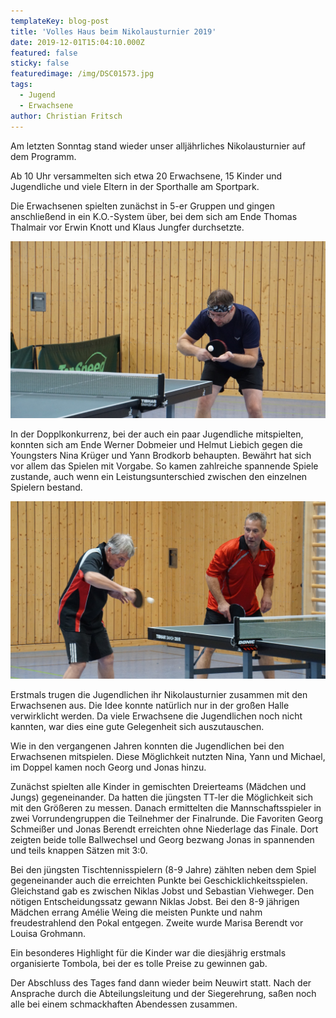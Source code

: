 ```yaml
---
templateKey: blog-post
title: 'Volles Haus beim Nikolausturnier 2019'
date: 2019-12-01T15:04:10.000Z
featured: false
sticky: false
featuredimage: /img/DSC01573.jpg
tags:
  - Jugend
  - Erwachsene
author: Christian Fritsch
---
```

Am letzten Sonntag stand wieder unser alljährliches Nikolausturnier auf dem Programm.

Ab 10 Uhr versammelten sich etwa 20 Erwachsene, 15 Kinder und Jugendliche und viele Eltern in der Sporthalle am Sportpark.

Die Erwachsenen spielten zunächst in 5-er Gruppen und gingen anschließend in ein K.O.-System über, bei dem sich am Ende Thomas Thalmair vor Erwin Knott und Klaus Jungfer durchsetzte.

![Thomas Thalmair](/img/DSC01314.jpg)

In der Dopplkonkurrenz, bei der auch ein paar Jugendliche mitspielten, konnten sich am Ende Werner Dobmeier und Helmut Liebich gegen die Youngsters Nina Krüger und Yann Brodkorb behaupten.
Bewährt hat sich vor allem das Spielen mit Vorgabe. So kamen zahlreiche spannende Spiele zustande, auch wenn ein Leistungsunterschied zwischen den einzelnen Spielern bestand.

![Thomas Thalmair](/img/DSC01671.jpg)

Erstmals trugen die Jugendlichen ihr Nikolausturnier zusammen mit den Erwachsenen aus. Die Idee konnte natürlich nur in der großen Halle verwirklicht werden. Da viele Erwachsene die Jugendlichen noch nicht kannten, war dies eine gute Gelegenheit sich auszutauschen.

Wie in den vergangenen Jahren konnten die Jugendlichen bei den Erwachsenen mitspielen. Diese Möglichkeit nutzten Nina, Yann und Michael, im Doppel kamen noch Georg und Jonas hinzu.

Zunächst spielten alle Kinder in gemischten Dreierteams (Mädchen und Jungs) gegeneinander. Da hatten die jüngsten TT-ler die Möglichkeit sich mit den Größeren zu messen. Danach ermittelten die Mannschaftsspieler in zwei Vorrundengruppen die Teilnehmer der Finalrunde. Die Favoriten Georg Schmeißer und Jonas Berendt erreichten ohne Niederlage das Finale. Dort zeigten beide tolle Ballwechsel und Georg bezwang Jonas in spannenden und teils knappen Sätzen mit 3:0. 

Bei den jüngsten Tischtennisspielern (8-9 Jahre) zählten neben dem Spiel gegeneinander auch die erreichten Punkte bei Geschicklichkeitsspielen. Gleichstand gab es zwischen Niklas Jobst und Sebastian Viehweger. Den nötigen Entscheidungssatz gewann Niklas Jobst. Bei den 8-9 jährigen Mädchen errang Amélie Weing die meisten Punkte und nahm freudestrahlend den Pokal entgegen. Zweite wurde Marisa Berendt vor Louisa Grohmann.

Ein besonderes Highlight für die Kinder war die diesjährig erstmals organisierte Tombola, bei der es tolle Preise zu gewinnen gab.

Der Abschluss des Tages fand dann wieder beim Neuwirt statt. Nach der Ansprache durch die Abteilungsleitung und der Siegerehrung, saßen noch alle bei einem schmackhaften Abendessen zusammen.